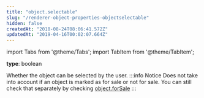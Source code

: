 ```yaml
---
title: "object.selectable"
slug: "/renderer-object-properties-objectselectable"
hidden: false
createdAt: "2018-08-24T08:06:41.572Z"
updatedAt: "2019-04-16T00:02:07.664Z"
---
```


import Tabs from '@theme/Tabs';
import TabItem from '@theme/TabItem';

**type**: boolean

Whether the object can be selected by the user.
:::info Notice
Does not take into account if an object is marked as for sale or not for sale. You can still check that separately by checking [object.forSale](https://docs.seats.io/docs/renderer-object-properties-objectforsale)
:::
